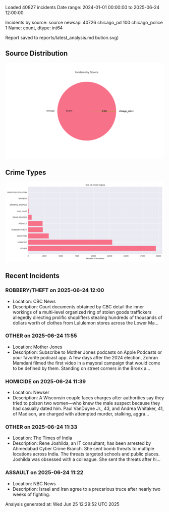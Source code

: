 
Loaded 40827 incidents
Date range: 2024-01-01 00:00:00 to 2025-06-24 12:00:00

Incidents by source:
source
newsapi           40726
chicago_pd          100
chicago_police        1
Name: count, dtype: int64

Report saved to reports/latest_analysis.md
bution.svg)

## Source Distribution
![Source Distribution](images/source_distribution.svg)

## Crime Types
![Crime Types](images/crime_types.svg)

## Recent Incidents

### ROBBERY/THEFT on 2025-06-24 12:00
- Location: CBC News
- Description: Court documents obtained by CBC detail the inner workings of a multi-level organized ring of stolen goods traffickers allegedly directing prolific shoplifters stealing hundreds of thousands of dollars worth of clothes from Lululemon stores across the Lower Ma…


### OTHER on 2025-06-24 11:55
- Location: Mother Jones
- Description: Subscribe to Mother Jones podcasts on Apple Podcasts or your favorite podcast app. A few days after the 2024 election, Zohran Mamdani filmed the first video in a mayoral campaign that would come to be defined by them. Standing on street corners in the Bronx a…


### HOMICIDE on 2025-06-24 11:39
- Location: Newser
- Description: A Wisconsin couple faces charges after authorities say they tried to poison two women—who knew the male suspect because they had casually dated him. Paul VanDuyne Jr., 43, and Andrea Whitaker, 41, of Madison, are charged with attempted murder, stalking, aggra…


### OTHER on 2025-06-24 11:33
- Location: The Times of India
- Description: Rene Joshilda, an IT consultant, has been arrested by Ahmedabad Cyber Crime Branch. She sent bomb threats to multiple locations across India. The threats targeted schools and public places. Joshilda was obsessed with a colleague. She sent the threats after hi…


### ASSAULT on 2025-06-24 11:22
- Location: NBC News
- Description: Israel and Iran agree to a precarious truce after nearly two weeks of fighting.

Analysis generated at: Wed Jun 25 12:29:52 UTC 2025
